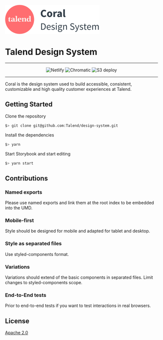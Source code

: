 ![Coral](https://raw.githubusercontent.com/Talend/design-system/master/.storybook/logo.svg)

# Talend Design System

<hr />

<div style="text-align:center">
  <img src="https://api.netlify.com/api/v1/badges/d6d66424-7754-4257-bb5e-cc6de2f9d9aa/deploy-status" alt="Netlify" />
  <img src="https://github.com/Talend/design-system/workflows/Chromatic/badge.svg" alt="Chromatic"/> 
  <img src="https://github.com/Talend/design-system/workflows/Upload%20to%20CDN/badge.svg" alt="S3 deploy" />
</div>

<hr />

Coral is the design system used to build accessible, consistent, customizable and high quality customer experiences at Talend.

## Getting Started

Clone the repository

```sh
$> git clone git@github.com:Talend/design-system.git
```

Install the dependencies

```sh
$> yarn
```

Start Storybook and start editing

```sh
$> yarn start
```

## Contributions

### Named exports

Please use named exports and link them at the root index to be embedded into the UMD.

### Mobile-first

Style should be designed for mobile and adapted for tablet and desktop.

### Style as separated files

Use styled-components format.

### Variations

Variations should extend of the basic components in separated files. 
Limit changes to styled-components scope.

### End-to-End tests

Prior to end-to-end tests if you want to test interactions in real browsers.

## License

[Apache 2.0](https://github.com/Talend/design-system/blob/master/LICENSE)